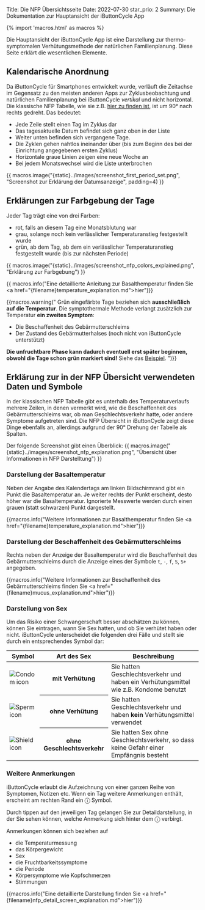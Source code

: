 Title: Die NFP Übersichtsseite
Date: 2022-07-30
star_prio: 2
Summary: Die Dokumentation zur Hauptansicht der iButtonCycle App

{% import 'macros.html' as macros %}

Die Hauptansicht der iButtonCycle App ist eine Darstellung zur thermo-symptomalen Verhütungsmethode der natürlichen Familienplanung. Diese Seite erklärt die wesentlichen Elemente.

## Kalendarische Anordnung

Da iButtonCycle für Smartphones entwickelt wurde, verläuft die Zeitachse im Gegensatz zu den meisten anderen Apps zur Zyklusbeobachtung und natürlichen Familienplanung bei iButtonCycle *vertikal* und nicht horizontal. Die klassische NFP Tabelle, wie sie z.B. [hier zu finden ist](https://www.familienplanung.de/fileadmin/user_upload/familienplanung.de/downloads/Zyklustabelle_1_.pdf), ist um 90° nach rechts gedreht. Das bedeutet:

* Jede Zeile stellt einen Tag im Zyklus dar
* Das tagesaktuelle Datum befindet sich ganz oben in der Liste
* Weiter unten befinden sich vergangene Tage.
* Die Zyklen gehen nahtlos ineinander über (bis zum Beginn des bei der Einrichtung angegebenen ersten Zyklus)
* Horizontale graue Linien zeigen eine neue Woche an
* Bei jedem Monatswechsel wird die Liste unterbrochen

{{ macros.image("{static}../images/screenshot_first_period_set.png", "Screenshot zur Erklärung der Datumsanzeige", padding=4) }}

## Erklärungen zur Farbgebung der Tage

Jeder Tag trägt eine von drei Farben:

* rot, falls an diesem Tag eine Monatsblutung war
* grau, solange noch kein verlässlicher Temperaturanstieg festgestellt wurde
* grün, ab dem Tag, ab dem ein verlässlicher Temperaturanstieg festgestellt wurde (bis zur nächsten Periode)

{{ macros.image("{static}../images/screenshot_nfp_colors_explained.png", "Erklärung zur Farbgebung") }}

{{ macros.info("Eine detaillierte Anleitung zur Basalthemperatur finden Sie <a href=\"{filename}temperature_explanation.md\">hier</a>")}}

{{macros.warning("
Grün eingefärbte Tage beziehen sich <strong>ausschließlich auf die Temperatur</strong>. Die symptothermale Methode verlangt zusätzlich zur Temperatur <strong>ein zweites Symptom</strong>:
<ul>
  <li>Die Beschaffenheit des Gebärmutterschleims</li>
  <li>Der Zustand des Gebärmutterhalses (noch nicht von iButtonCycle unterstützt)</li>
</ul>
<strong>Die unfruchtbare Phase kann dadurch eventuell erst später beginnen, obwohl die Tage schon grün markiert sind!</strong> Siehe das <a href=\"{filename}temperature_explanation.md\">Beispiel</a>.
")}}


## Erklärung zur in der NFP Übersicht verwendeten Daten und Symbole

In der klassischen NFP Tabelle gibt es unterhalb des Temperaturverlaufs mehrere Zeilen, in denen vermerkt wird, wie die Beschaffenheit des Gebärmutterschleims war, ob man Geschlechtsverkehr hatte, oder andere Symptome aufgetreten sind. Die NFP Übersicht in iButtonCycle zeigt diese Dinge ebenfalls an, allerdings aufgrund der 90° Drehung der Tabelle als Spalten.

Der folgende Screenshot gibt einen Überblick:
{{ macros.image("{static}../images/screenshot_nfp_explanation.png", "Übersicht über Informationen in NFP Darstelltung") }}

### Darstellung der Basaltemperatur

Neben der Angabe des Kalendertags am linken Bildschirmrand gibt ein Punkt die Basaltemperatur an. Je weiter rechts der Punkt erscheint, desto höher war die Basaltemperatur. Ignorierte Messwerte werden durch einen grauen (statt schwarzen) Punkt dargestellt.

{{macros.info("Weitere Informationen zur Basalthemperatur finden Sie <a href=\"{filename}temperature_explanation.md\">hier</a>")}}

### Darstellung der Beschaffenheit des Gebärmutterschleims

Rechts neben der Anzeige der Basaltemperatur wird die Beschaffenheit des Gebärmutterschleims durch die Anzeige eines der Symbole `t`, `-`, `f`, `S`, `S+` angegeben.

{{macros.info("Weitere Informationen zur Beschaffenheit des Gebärmutterschleims finden Sie <a href=\"{filename}mucus_explanation.md\">hier</a>")}}

### Darstellung von Sex

Um das Risiko einer Schwangerschaft besser abschätzen zu können, können Sie eintragen, wann Sie Sex hatten, und ob Sie verhütet haben oder nicht. iButtonCycle unterscheidet die folgenden drei Fälle und stellt sie durch ein entsprechendes Symbol dar:

<div class="table-responsive">
<table class="table">
<thead><tr><th>Symbol</th><th>Art des Sex</th><th>Beschreibung</th></thead>
<tbody>
<tr><td><img src="{static}../images/condom.png" alt="Condom icon"/></td><th scope="row">mit Verhütung</th><td>Sie hatten Geschlechtsverkehr und haben ein Verhütungsmittel wie z.B. Kondome benutzt</td></tr>
<tr><td><img src="{static}../images/sperm.png" alt="Sperm icon"/></td><th scope="row">ohne Verhütung</th><td>Sie hatten Geschlechtsverkehr und haben <strong>kein</strong> Verhütungsmittel verwendet</td></tr>
<tr><td><img src="{static}../images/shield.png" alt="Shield icon"/></td><th scope="row">ohne Geschlechtsverkehr</th><td>Sie hatten Sex ohne Geschlechtsverkehr, so dass keine Gefahr einer Empfängnis besteht</td></tr>
</tbody>
</table>
</div>

### Weitere Anmerkungen

iButtonCycle erlaubt die Aufzeichnung von einer ganzen Reihe von Symptomen, Notizen etc. Wenn ein Tag weitere Anmerkungen enthält, erscheint am rechten Rand ein &#9432; Symbol.

Durch tippen auf den jeweiligen Tag gelangen Sie zur Detaildarstellung, in der Sie sehen können, welche Anmerkung sich hinter dem &#9432; verbirgt.

Anmerkungen können sich beziehen auf

* die Temperaturmessung
* das Körpergewicht
* Sex
* die Fruchtbarkeitssymptome
* die Periode
* Körpersymptome wie Kopfschmerzen
* Stimmungen

{{macros.info("Eine detaillierte Darstellung finden Sie <a href=\"{filename}nfp_detail_screen_explanation.md\">hier</a>")}}








